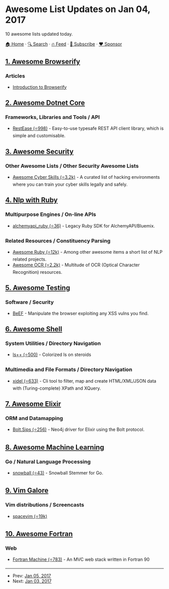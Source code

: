 # Awesome List Updates on Jan 04, 2017

10 awesome lists updated today.

[🏠 Home](/README.md) · [🔍 Search](https://www.trackawesomelist.com/search/) · [🔥 Feed](https://www.trackawesomelist.com/rss.xml) · [📮 Subscribe](https://trackawesomelist.us17.list-manage.com/subscribe?u=d2f0117aa829c83a63ec63c2f&id=36a103854c) · [❤️  Sponsor](https://github.com/sponsors/theowenyoung)



## [1. Awesome Browserify](/content/browserify/awesome-browserify/README.md)

### Articles

*   [Introduction to Browserify](https://writingjavascript.org/posts/introduction-to-browserify)

## [2. Awesome Dotnet Core](/content/thangchung/awesome-dotnet-core/README.md)

### Frameworks, Libraries and Tools / API

*   [RestEase (⭐998)](https://github.com/canton7/RestEase) - Easy-to-use typesafe REST API client library, which is simple and customisable.

## [3. Awesome Security](/content/sbilly/awesome-security/README.md)

### Other Awesome Lists / Other Security Awesome Lists

*   [Awesome Cyber Skills (⭐3.2k)](https://github.com/joe-shenouda/awesome-cyber-skills) - A curated list of hacking environments where you can train your cyber skills legally and safely.

## [4. Nlp with Ruby](/content/arbox/nlp-with-ruby/README.md)

### Multipurpose Engines / On-line APIs

*   [alchemyapi\_ruby (⭐36)](https://github.com/alchemyapi/alchemyapi_ruby) -
    Legacy Ruby SDK for AlchemyAPI/Bluemix.

### Related Resources / Constituency Parsing

*   [Awesome Ruby (⭐12k)](https://github.com/markets/awesome-ruby#natural-language-processing) -
    Among other awesome items a short list of NLP related projects.
*   [Awesome OCR (⭐2.2k)](https://github.com/kba/awesome-ocr) -
    Multitude of OCR (Optical Character Recognition) resources.

## [5. Awesome Testing](/content/TheJambo/awesome-testing/README.md)

### Software / Security

*   [BeEF](http://beefproject.com/) - Manipulate the browser exploiting any XSS vulns you find.

## [6. Awesome Shell](/content/alebcay/awesome-shell/README.md)

### System Utilities / Directory Navigation

*   [ls++ (⭐500)](https://github.com/trapd00r/ls--) - Colorized ls on steroids

### Multimedia and File Formats / Directory Navigation

*   [xidel (⭐633)](https://github.com/benibela/xidel/) - Cli tool to filter, map and create HTML/XML/JSON data with (Turing-complete) XPath and XQuery.

## [7. Awesome Elixir](/content/h4cc/awesome-elixir/README.md)

### ORM and Datamapping

*   [Bolt.Sips (⭐256)](https://github.com/florinpatrascu/bolt_sips) - Neo4j driver for Elixir using the Bolt protocol.

## [8. Awesome Machine Learning](/content/josephmisiti/awesome-machine-learning/README.md)

### Go / Natural Language Processing

*   [snowball (⭐43)](https://github.com/tebeka/snowball) - Snowball Stemmer for Go.

## [9. Vim Galore](/content/mhinz/vim-galore/README.md)

### Vim distributions / Screencasts

*   [spacevim (⭐19k)](https://github.com/SpaceVim/SpaceVim)

## [10. Awesome Fortran](/content/rabbiabram/awesome-fortran/README.md)

### Web

*   [Fortran Machine (⭐783)](https://github.com/mapmeld/fortran-machine) - An MVC web stack written in Fortran 90

---

- Prev: [Jan 05, 2017](/content/2017/01/05/README.md)
- Next: [Jan 03, 2017](/content/2017/01/03/README.md)